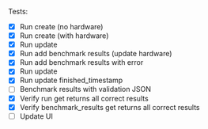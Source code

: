 Tests:
- [x] Run create (no hardware)
- [x] Run create (with hardware)
- [x] Run update
- [x] Run add benchmark results (update hardware)
- [x] Run add benchmark results with error
- [x] Run update
- [x] Run update finished_timestamp
- [ ] Benchmark results with validation JSON
- [x] Verify run get returns all correct results
- [x] Verify benchmark_results get returns all correct results
- [ ] Update UI